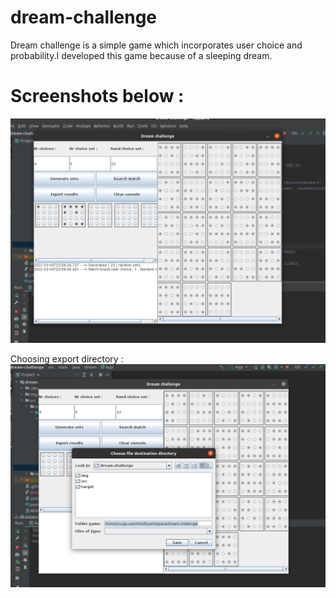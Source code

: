 # dream-challenge

Dream challenge is a simple game which incorporates user choice and probability.I developed this
game because of a sleeping
dream.

# Screenshots below :

![](img/Screenshot_0.png)

Choosing export directory :
![](img/Screenshot_1.png)
